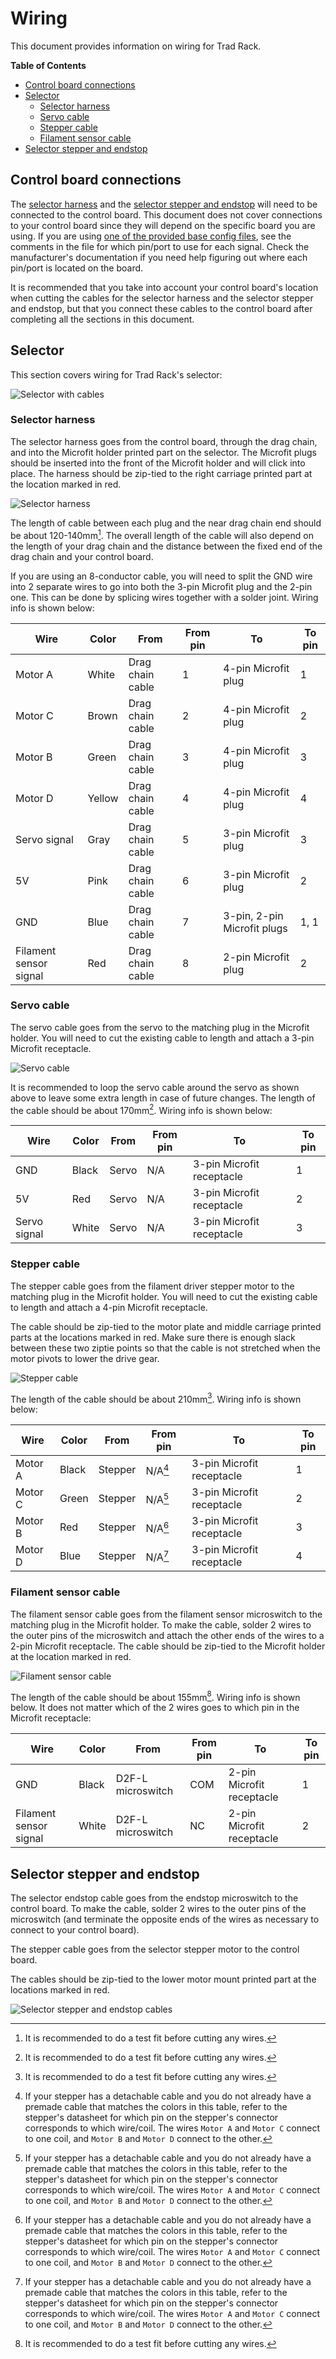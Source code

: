 # Wiring

This document provides information on wiring for Trad Rack.

**Table of Contents**
- [Control board connections](#control-board-connections)
- [Selector](#selector)
  - [Selector harness](#selector-harness)
  - [Servo cable](#servo-cable)
  - [Stepper cable](#stepper-cable)
  - [Filament sensor cable](#filament-sensor-cable)
- [Selector stepper and endstop](#selector-stepper-and-endstop)

## Control board connections

The [selector harness](#selector-harness) and the
[selector stepper and endstop](#selector-stepper-and-endstop) will
need to be connected to the control board. This document does not
cover connections to your control board since they will depend on the
specific board you are using. If you are using
[one of the provided base config files](/Klipper_Stuff/klipper_config/base_config_options/),
see the comments in the file for which pin/port to use for each
signal. Check the manufacturer's documentation if you need help
figuring out where each pin/port is located on the board.

It is recommended that you take into account your control board's
location when cutting the cables for the selector harness and the
selector stepper and endstop, but that you connect these cables to the
control board after completing all the sections in this document.

## Selector

This section covers wiring for Trad Rack's selector:

![Selector with cables](images/wiring/selector_with_cables.png?raw=true)

### Selector harness

The selector harness goes from the control board, through the drag
chain, and into the Microfit holder printed part on the selector. The
Microfit plugs should be inserted into the front of the Microfit
holder and will click into place. The harness should be zip-tied to
the right carriage printed part at the location marked in red.

![Selector harness](images/wiring/selector_harness.png?raw=true)

The length of cable between each plug and the near drag chain end
should be about 120-140mm[^1]. The overall length of the cable will
also depend on the length of your drag chain and the distance between
the fixed end of the drag chain and your control board.

[^1]: It is recommended to do a test fit before cutting any wires.

If you are using an 8-conductor cable, you will need to split the GND
wire into 2 separate wires to go into both the 3-pin Microfit plug and
the 2-pin one. This can be done by splicing wires together with a
solder joint. Wiring info is shown below:

| Wire                      | Color     | From              | From pin  | To                            | To pin    |
| ---                       | ---       | ---               | ---       | ---                           | ---       |
| Motor A                   | White     | Drag chain cable  | 1         | 4-pin Microfit plug           | 1         |
| Motor C                   | Brown     | Drag chain cable  | 2         | 4-pin Microfit plug           | 2         |
| Motor B                   | Green     | Drag chain cable  | 3         | 4-pin Microfit plug           | 3         |
| Motor D                   | Yellow    | Drag chain cable  | 4         | 4-pin Microfit plug           | 4         |
| Servo signal              | Gray      | Drag chain cable  | 5         | 3-pin Microfit plug           | 3         |
| 5V                        | Pink      | Drag chain cable  | 6         | 3-pin Microfit plug           | 2         |
| GND                       | Blue      | Drag chain cable  | 7         | 3-pin, 2-pin Microfit plugs   | 1, 1      |
| Filament sensor signal    | Red       | Drag chain cable  | 8         | 2-pin Microfit plug           | 2         |

### Servo cable

The servo cable goes from the servo to the matching plug in the
Microfit holder. You will need to cut the existing cable to length and
attach a 3-pin Microfit receptacle.

![Servo cable](images/wiring/servo_cable.png?raw=true)

It is recommended to loop the servo cable around the servo as shown
above to leave some extra length in case of future changes. The length
of the cable should be about 170mm[^1]. Wiring info is shown below:

| Wire          | Color | From  | From pin  | To                        | To pin    |
| ---           | ---   | ---   | ---       | ---                       | ---       |
| GND           | Black | Servo | N/A       | 3-pin Microfit receptacle | 1         |
| 5V            | Red   | Servo | N/A       | 3-pin Microfit receptacle | 2         |
| Servo signal  | White | Servo | N/A       | 3-pin Microfit receptacle | 3         |

### Stepper cable

The stepper cable goes from the filament driver stepper motor to the
matching plug in the Microfit holder. You will need to cut the
existing cable to length and attach a 4-pin Microfit receptacle.

The cable should be zip-tied to the motor plate and middle carriage
printed parts at the locations marked in red. Make sure there is
enough slack between these two ziptie points so that the cable is not
stretched when the motor pivots to lower the drive gear.

![Stepper cable](images/wiring/stepper_cable.png?raw=true)

The length of the cable should be about 210mm[^1]. Wiring info is
shown below:

| Wire          | Color | From      | From pin  | To                        | To pin    |
| ---           | ---   | ---       | ---       | ---                       | ---       |
| Motor A       | Black | Stepper   | N/A[^2]   | 3-pin Microfit receptacle | 1         |
| Motor C       | Green | Stepper   | N/A[^2]   | 3-pin Microfit receptacle | 2         |
| Motor B       | Red   | Stepper   | N/A[^2]   | 3-pin Microfit receptacle | 3         |
| Motor D       | Blue  | Stepper   | N/A[^2]   | 3-pin Microfit receptacle | 4         |

[^2]: If your stepper has a detachable cable and you do not already
have a premade cable that matches the colors in this table, refer to
the stepper's datasheet for which pin on the stepper's connector
corresponds to which wire/coil. The wires `Motor A` and `Motor C`
connect to one coil, and `Motor B` and `Motor D` connect to the other.

### Filament sensor cable

The filament sensor cable goes from the filament sensor microswitch
to the matching plug in the Microfit holder. To make the cable, solder
2 wires to the outer pins of the microswitch and attach the other ends
of the wires to a 2-pin Microfit receptacle. The cable should be
zip-tied to the Microfit holder at the location marked in red.

![Filament sensor cable](images/wiring/filament_sensor_cable.png?raw=true)

The length of the cable should be about 155mm[^1]. Wiring info is
shown below. It does not matter which of the 2 wires goes to which
pin in the Microfit receptacle:

| Wire                      | Color | From              | From pin  | To                        | To pin    |
| ---                       | ---   | ---               | ---       | ---                       | ---       |
| GND                       | Black | D2F-L microswitch | COM       | 2-pin Microfit receptacle | 1         |
| Filament sensor signal    | White | D2F-L microswitch | NC        | 2-pin Microfit receptacle | 2         |

## Selector stepper and endstop

The selector endstop cable goes from the endstop microswitch to the
control board. To make the cable, solder 2 wires to the outer pins of
the microswitch (and terminate the opposite ends of the wires as
necessary to connect to your control board).

The stepper cable goes from the selector stepper motor to the
control board.

The cables should be zip-tied to the lower motor mount printed part
at the locations marked in red.

![Selector stepper and endstop cables](images/wiring/selector_stepper_and_endstop_cables.png?raw=true)
